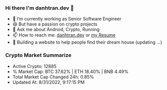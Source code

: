 ### Hi there I'm danhtran.dev 👋

- 🔭 I’m currently working as Senior Software Engineer
- 😄 But have a passion on crypto projects
- 💬 Ask me about Android, Crypto, Running 
- 📫 How to reach me: <a href="https://danhtran.dev" target="_blank">danhtran.dev</a> or <a href="Developer-Resume.pdf" target="_blank">my Resume</a>
- 🌱 Building a website to help people find their dream house (updating ...)

### Crypto Market Summarize
- Active Crypto: 12885
- % Market Cap: BTC 37.62% | ETH 18.40% | BNB 4.49%
- Total Market Cap Changed 24h: 0.85%
- Updated At: 8/31/2022, 9:17:15 PM
